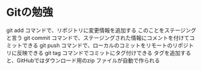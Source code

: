 # Gitの勉強

git add コマンドで、リポジトリに変更情報を追加する
	このことをステージングと言う
git commit コマンドで、ステージングされた情報にコメントを付けてコミットできる
git push コマンドで、ローカルのコミットをリモートのリポジトリに反映できる
git tag コマンドでコミットにタグ付けできる
	タグを追加すると、GitHubではダウンロード用のzip ファイルが自動で作られる
